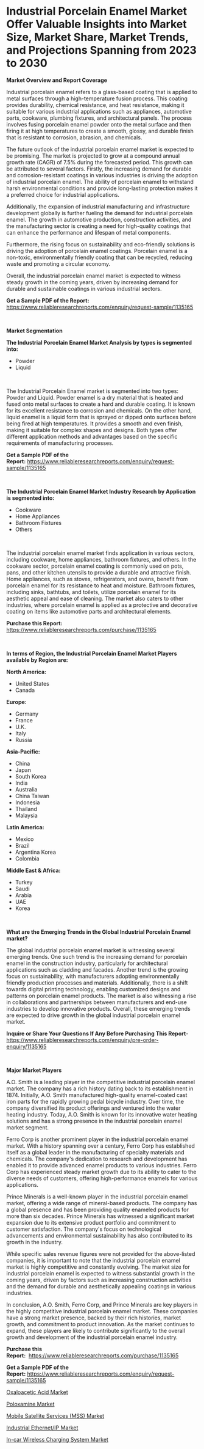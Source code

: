 <p><h1>Industrial Porcelain Enamel Market Offer Valuable Insights into Market Size, Market Share, Market Trends, and Projections Spanning from 2023 to 2030</h1></p><p><strong>Market Overview and Report Coverage</strong></p>
<p><p>Industrial porcelain enamel refers to a glass-based coating that is applied to metal surfaces through a high-temperature fusion process. This coating provides durability, chemical resistance, and heat resistance, making it suitable for various industrial applications such as appliances, automotive parts, cookware, plumbing fixtures, and architectural panels. The process involves fusing porcelain enamel powder onto the metal surface and then firing it at high temperatures to create a smooth, glossy, and durable finish that is resistant to corrosion, abrasion, and chemicals.</p><p>The future outlook of the industrial porcelain enamel market is expected to be promising. The market is projected to grow at a compound annual growth rate (CAGR) of 7.5% during the forecasted period. This growth can be attributed to several factors. Firstly, the increasing demand for durable and corrosion-resistant coatings in various industries is driving the adoption of industrial porcelain enamel. The ability of porcelain enamel to withstand harsh environmental conditions and provide long-lasting protection makes it a preferred choice for industrial applications.</p><p>Additionally, the expansion of industrial manufacturing and infrastructure development globally is further fueling the demand for industrial porcelain enamel. The growth in automotive production, construction activities, and the manufacturing sector is creating a need for high-quality coatings that can enhance the performance and lifespan of metal components.</p><p>Furthermore, the rising focus on sustainability and eco-friendly solutions is driving the adoption of porcelain enamel coatings. Porcelain enamel is a non-toxic, environmentally friendly coating that can be recycled, reducing waste and promoting a circular economy.</p><p>Overall, the industrial porcelain enamel market is expected to witness steady growth in the coming years, driven by increasing demand for durable and sustainable coatings in various industrial sectors.</p></p>
<p><strong>Get a Sample PDF of the Report:</strong> <a href="https://www.reliableresearchreports.com/enquiry/request-sample/1135165">https://www.reliableresearchreports.com/enquiry/request-sample/1135165</a></p>
<p>&nbsp;</p>
<p><strong>Market Segmentation</strong></p>
<p><strong>The Industrial Porcelain Enamel Market Analysis by types is segmented into:</strong></p>
<p><ul><li>Powder</li><li>Liquid</li></ul></p>
<p>&nbsp;</p>
<p><p>The Industrial Porcelain Enamel market is segmented into two types: Powder and Liquid. Powder enamel is a dry material that is heated and fused onto metal surfaces to create a hard and durable coating. It is known for its excellent resistance to corrosion and chemicals. On the other hand, liquid enamel is a liquid form that is sprayed or dipped onto surfaces before being fired at high temperatures. It provides a smooth and even finish, making it suitable for complex shapes and designs. Both types offer different application methods and advantages based on the specific requirements of manufacturing processes.</p></p>
<p><strong>Get a Sample PDF of the Report:</strong>&nbsp;<a href="https://www.reliableresearchreports.com/enquiry/request-sample/1135165">https://www.reliableresearchreports.com/enquiry/request-sample/1135165</a></p>
<p>&nbsp;</p>
<p><strong>The Industrial Porcelain Enamel Market Industry Research by Application is segmented into:</strong></p>
<p><ul><li>Cookware</li><li>Home Appliances</li><li>Bathroom Fixtures</li><li>Others</li></ul></p>
<p>&nbsp;</p>
<p><p>The industrial porcelain enamel market finds application in various sectors, including cookware, home appliances, bathroom fixtures, and others. In the cookware sector, porcelain enamel coating is commonly used on pots, pans, and other kitchen utensils to provide a durable and attractive finish. Home appliances, such as stoves, refrigerators, and ovens, benefit from porcelain enamel for its resistance to heat and moisture. Bathroom fixtures, including sinks, bathtubs, and toilets, utilize porcelain enamel for its aesthetic appeal and ease of cleaning. The market also caters to other industries, where porcelain enamel is applied as a protective and decorative coating on items like automotive parts and architectural elements.</p></p>
<p><strong>Purchase this Report:</strong>&nbsp; <a href="https://www.reliableresearchreports.com/purchase/1135165">https://www.reliableresearchreports.com/purchase/1135165</a></p>
<p>&nbsp;</p>
<p><strong>In terms of Region, the Industrial Porcelain Enamel Market Players available by Region are:</strong></p>
<p>
    <p> <strong> North America: </strong>
        <ul>
            <li>United States</li>
            <li>Canada</li>
        </ul>
        </p> 
    <p> <strong> Europe: </strong>
        <ul>
            <li>Germany</li>
            <li>France</li>
            <li>U.K.</li>
            <li>Italy</li>
            <li>Russia</li>
        </ul>
        </p> 
    <p> <strong> Asia-Pacific: </strong>
        <ul>
            <li>China</li>
            <li>Japan</li>
            <li>South Korea</li>
            <li>India</li>
            <li>Australia</li>
            <li>China Taiwan</li>
            <li>Indonesia</li>
            <li>Thailand</li>
            <li>Malaysia</li>
        </ul>
        </p> 
    <p> <strong> Latin America: </strong>
        <ul>
            <li>Mexico</li>
            <li>Brazil</li>
            <li>Argentina Korea</li>
            <li>Colombia</li>
        </ul>
        </p> 
    <p> <strong> Middle East & Africa: </strong>
        <ul>
            <li>Turkey</li>
            <li>Saudi</li>
            <li>Arabia</li>
            <li>UAE</li>
            <li>Korea</li>
        </ul>
    </p>
    </p>
<p>&nbsp;</p>
<p><strong>What are the Emerging Trends in the Global Industrial Porcelain Enamel market?</strong></p>
<p><p>The global industrial porcelain enamel market is witnessing several emerging trends. One such trend is the increasing demand for porcelain enamel in the construction industry, particularly for architectural applications such as cladding and facades. Another trend is the growing focus on sustainability, with manufacturers adopting environmentally friendly production processes and materials. Additionally, there is a shift towards digital printing technology, enabling customized designs and patterns on porcelain enamel products. The market is also witnessing a rise in collaborations and partnerships between manufacturers and end-use industries to develop innovative products. Overall, these emerging trends are expected to drive growth in the global industrial porcelain enamel market.</p></p>
<p><strong>Inquire or Share Your Questions If Any Before Purchasing This Report</strong>- <a href="https://www.reliableresearchreports.com/enquiry/pre-order-enquiry/1135165">https://www.reliableresearchreports.com/enquiry/pre-order-enquiry/1135165</a></p>
<p>&nbsp;</p>
<p><strong>Major Market Players</strong></p>
<p><p>A.O. Smith is a leading player in the competitive industrial porcelain enamel market. The company has a rich history dating back to its establishment in 1874. Initially, A.O. Smith manufactured high-quality enamel-coated cast iron parts for the rapidly growing pedal bicycle industry. Over time, the company diversified its product offerings and ventured into the water heating industry. Today, A.O. Smith is known for its innovative water heating solutions and has a strong presence in the industrial porcelain enamel market segment.</p><p>Ferro Corp is another prominent player in the industrial porcelain enamel market. With a history spanning over a century, Ferro Corp has established itself as a global leader in the manufacturing of specialty materials and chemicals. The company's dedication to research and development has enabled it to provide advanced enamel products to various industries. Ferro Corp has experienced steady market growth due to its ability to cater to the diverse needs of customers, offering high-performance enamels for various applications.</p><p>Prince Minerals is a well-known player in the industrial porcelain enamel market, offering a wide range of mineral-based products. The company has a global presence and has been providing quality enameled products for more than six decades. Prince Minerals has witnessed a significant market expansion due to its extensive product portfolio and commitment to customer satisfaction. The company's focus on technological advancements and environmental sustainability has also contributed to its growth in the industry.</p><p>While specific sales revenue figures were not provided for the above-listed companies, it is important to note that the industrial porcelain enamel market is highly competitive and constantly evolving. The market size for industrial porcelain enamel is expected to witness substantial growth in the coming years, driven by factors such as increasing construction activities and the demand for durable and aesthetically appealing coatings in various industries.</p><p>In conclusion, A.O. Smith, Ferro Corp, and Prince Minerals are key players in the highly competitive industrial porcelain enamel market. These companies have a strong market presence, backed by their rich histories, market growth, and commitment to product innovation. As the market continues to expand, these players are likely to contribute significantly to the overall growth and development of the industrial porcelain enamel industry.</p></p>
<p><strong>Purchase this Report:</strong>&nbsp;&nbsp;<a href="https://www.reliableresearchreports.com/purchase/1135165">https://www.reliableresearchreports.com/purchase/1135165</a></p>
<p></p>
<p><strong>Get a Sample PDF of the Report:</strong>&nbsp;<a href="https://www.reliableresearchreports.com/enquiry/request-sample/1135165">https://www.reliableresearchreports.com/enquiry/request-sample/1135165</a></p>
<p><p><a href="https://github.com/Chiragrp24/Market-Research-Report-List-1/blob/main/oxaloacetic-acid-market.md">Oxaloacetic Acid Market</a></p><p><a href="https://github.com/YashRP12/Market-Research-Report-List-1/blob/main/poloxamine-market.md">Poloxamine Market</a></p><p><a href="https://medium.com/@late.bean.frame/mobile-satellite-services-mss-market-analysis-its-cagr-market-segmentation-and-global-industry-c83fdf6be84e">Mobile Satellite Services (MSS) Market</a></p><p><a href="https://medium.com/@poem.snap.phase/analyzing-industrial-ethernet-ip-market-global-industry-perspective-and-forecast-2023-to-2030-75eec4d05863">Industrial Ethernet/IP Market</a></p><p><a href="https://medium.com/@lap.snake.again/analyzing-in-car-wireless-charging-system-market-global-industry-perspective-and-forecast-2023-to-fd27c6583ff2">In-car Wireless Charging System Market</a></p></p>